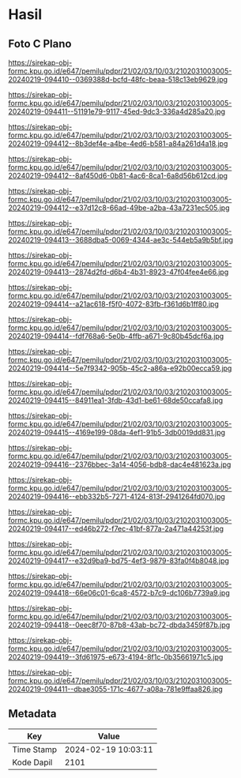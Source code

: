 # Hasil

## Foto C Plano

https://sirekap-obj-formc.kpu.go.id/e647/pemilu/pdpr/21/02/03/10/03/2102031003005-20240219-094410--0369388d-bcfd-48fc-beaa-518c13eb9629.jpg

https://sirekap-obj-formc.kpu.go.id/e647/pemilu/pdpr/21/02/03/10/03/2102031003005-20240219-094411--51191e79-9117-45ed-9dc3-336a4d285a20.jpg

https://sirekap-obj-formc.kpu.go.id/e647/pemilu/pdpr/21/02/03/10/03/2102031003005-20240219-094412--8b3def4e-a4be-4ed6-b581-a84a261d4a18.jpg

https://sirekap-obj-formc.kpu.go.id/e647/pemilu/pdpr/21/02/03/10/03/2102031003005-20240219-094412--8af450d6-0b81-4ac6-8ca1-6a8d56b612cd.jpg

https://sirekap-obj-formc.kpu.go.id/e647/pemilu/pdpr/21/02/03/10/03/2102031003005-20240219-094412--e37d12c8-66ad-49be-a2ba-43a7231ec505.jpg

https://sirekap-obj-formc.kpu.go.id/e647/pemilu/pdpr/21/02/03/10/03/2102031003005-20240219-094413--3688dba5-0069-4344-ae3c-544eb5a9b5bf.jpg

https://sirekap-obj-formc.kpu.go.id/e647/pemilu/pdpr/21/02/03/10/03/2102031003005-20240219-094413--2874d2fd-d6b4-4b31-8923-47f04fee4e66.jpg

https://sirekap-obj-formc.kpu.go.id/e647/pemilu/pdpr/21/02/03/10/03/2102031003005-20240219-094414--a21ac618-f5f0-4072-83fb-f361d6b1ff80.jpg

https://sirekap-obj-formc.kpu.go.id/e647/pemilu/pdpr/21/02/03/10/03/2102031003005-20240219-094414--fdf768a6-5e0b-4ffb-a671-9c80b45dcf6a.jpg

https://sirekap-obj-formc.kpu.go.id/e647/pemilu/pdpr/21/02/03/10/03/2102031003005-20240219-094414--5e7f9342-905b-45c2-a86a-e92b00ecca59.jpg

https://sirekap-obj-formc.kpu.go.id/e647/pemilu/pdpr/21/02/03/10/03/2102031003005-20240219-094415--84911ea1-3fdb-43d1-be61-68de50ccafa8.jpg

https://sirekap-obj-formc.kpu.go.id/e647/pemilu/pdpr/21/02/03/10/03/2102031003005-20240219-094415--4169e199-08da-4ef1-91b5-3db0019dd831.jpg

https://sirekap-obj-formc.kpu.go.id/e647/pemilu/pdpr/21/02/03/10/03/2102031003005-20240219-094416--2376bbec-3a14-4056-bdb8-dac4e481623a.jpg

https://sirekap-obj-formc.kpu.go.id/e647/pemilu/pdpr/21/02/03/10/03/2102031003005-20240219-094416--ebb332b5-7271-4124-813f-2941264fd070.jpg

https://sirekap-obj-formc.kpu.go.id/e647/pemilu/pdpr/21/02/03/10/03/2102031003005-20240219-094417--ed46b272-f7ec-41bf-877a-2a471a44253f.jpg

https://sirekap-obj-formc.kpu.go.id/e647/pemilu/pdpr/21/02/03/10/03/2102031003005-20240219-094417--e32d9ba9-bd75-4ef3-9879-83fa0f4b8048.jpg

https://sirekap-obj-formc.kpu.go.id/e647/pemilu/pdpr/21/02/03/10/03/2102031003005-20240219-094418--66e06c01-6ca8-4572-b7c9-dc106b7739a9.jpg

https://sirekap-obj-formc.kpu.go.id/e647/pemilu/pdpr/21/02/03/10/03/2102031003005-20240219-094418--0eec8f70-87b8-43ab-bc72-dbda3459f87b.jpg

https://sirekap-obj-formc.kpu.go.id/e647/pemilu/pdpr/21/02/03/10/03/2102031003005-20240219-094419--3fd61975-e673-4194-8f1c-0b35661971c5.jpg

https://sirekap-obj-formc.kpu.go.id/e647/pemilu/pdpr/21/02/03/10/03/2102031003005-20240219-094411--dbae3055-171c-4677-a08a-781e9ffaa826.jpg


## Metadata

| Key        | Value               |
| ---------- | ------------------- |
| Time Stamp | 2024-02-19 10:03:11 |
| Kode Dapil | 2101                |



